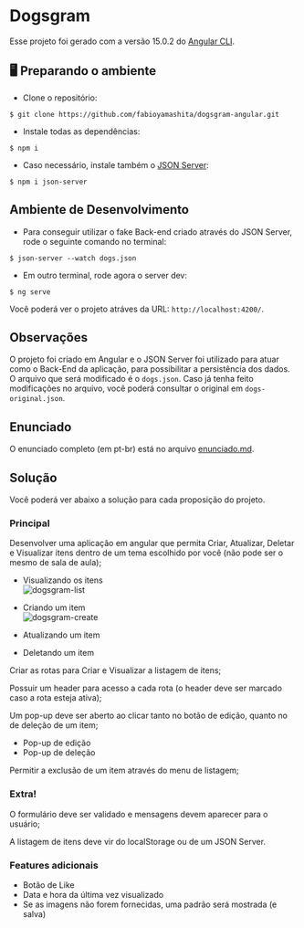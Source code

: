 # Dogsgram

Esse projeto foi gerado com a versão 15.0.2 do [Angular CLI](https://github.com/angular/angular-cli).

## 🖥️ Preparando o ambiente

- Clone o repositório:

```
$ git clone https://github.com/fabioyamashita/dogsgram-angular.git
```

- Instale todas as dependências:

```
$ npm i
```

- Caso necessário, instale também o [JSON Server](https://www.npmjs.com/package/json-server):

```
$ npm i json-server
```

## Ambiente de Desenvolvimento

- Para conseguir utilizar o fake Back-end criado através do JSON Server, rode o seguinte comando no terminal:

```
$ json-server --watch dogs.json
```

- Em outro terminal, rode agora o server dev:

```
$ ng serve
```

Você poderá ver o projeto atráves da URL: `http://localhost:4200/`.

## Observações

O projeto foi criado em Angular e o JSON Server foi utilizado para atuar como o Back-End da aplicação, para possibilitar a persistência dos dados. O arquivo que será modificado é o `dogs.json`. Caso já tenha feito modificações no arquivo, você poderá consultar o original em `dogs-original.json`.

## Enunciado

O enunciado completo (em pt-br) está no arquivo [enunciado.md](https://github.com/fabioyamashita/dogsgram-angular/blob/main/enunciado.md).

## Solução

Você poderá ver abaixo a solução para cada proposição do projeto.

### Principal

Desenvolver uma aplicação em angular que permita Criar, Atualizar, Deletar e Visualizar itens dentro de um tema escolhido por você (não pode ser o mesmo de sala de aula);

- Visualizando os itens  
![dogsgram-list](https://user-images.githubusercontent.com/98363297/207473989-6df11c6e-909d-45a9-99f1-d2e6ca8ec8fa.gif)

- Criando um item  
![dogsgram-create](https://user-images.githubusercontent.com/98363297/207473998-1f1e1a4a-f8bd-4f25-8ad5-053817a99ce7.gif)

- Atualizando um item

- Deletando um item

Criar as rotas para Criar e Visualizar a listagem de itens;

Possuir um header para acesso a cada rota (o header deve ser marcado caso a rota esteja ativa);

Um pop-up deve ser aberto ao clicar tanto no botão de edição, quanto no de deleção de um item;

- Pop-up de edição
- Pop-up de deleção

Permitir a exclusão de um item através do menu de listagem;

### Extra!

O formulário deve ser validado e mensagens devem aparecer para o usuário;

A listagem de itens deve vir do localStorage ou de um JSON Server.

### Features adicionais
- Botão de Like
- Data e hora da última vez visualizado
- Se as imagens não forem fornecidas, uma padrão será mostrada (e salva)
